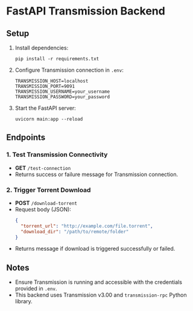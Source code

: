 # FastAPI Transmission Backend

## Setup

1. Install dependencies:
   ```
   pip install -r requirements.txt
   ```

2. Configure Transmission connection in `.env`:
   ```
   TRANSMISSION_HOST=localhost
   TRANSMISSION_PORT=9091
   TRANSMISSION_USERNAME=your_username
   TRANSMISSION_PASSWORD=your_password
   ```

3. Start the FastAPI server:
   ```
   uvicorn main:app --reload
   ```

## Endpoints

### 1. Test Transmission Connectivity

- **GET** `/test-connection`
- Returns success or failure message for Transmission connection.

### 2. Trigger Torrent Download

- **POST** `/download-torrent`
- Request body (JSON):
  ```json
  {
    "torrent_url": "http://example.com/file.torrent",
    "download_dir": "/path/to/remote/folder"
  }
  ```
- Returns message if download is triggered successfully or failed.

## Notes

- Ensure Transmission is running and accessible with the credentials provided in `.env`.
- This backend uses Transmission v3.00 and `transmission-rpc` Python library.
